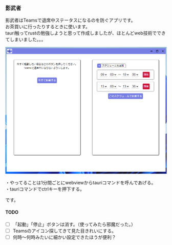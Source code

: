 ### 影武者　　
影武者はTeamsで退席中ステータスになるのを防ぐアプリです。  
お茶買いに行ったりするときに使います。  
tauri触ってrustの勉強しようと思って作成しましたが、ほとんどweb技術でできてしまいました。。。

![実行中の様子](docs/img/通常画面.png)

・やってることは1分間ごとにwebviewからtauriコマンドを呼んであげる。  
・tauriコマンドでctrlキーを押下する。  

です。

#### TODO

- [ ] 「起動」「停止」ボタンは消す。（使ってみたら邪魔だった。）
- [ ] Teamsのアイコン探してきて見た目きれいにする。
- [ ] 何時～何時みたいに細かい設定できたほうが便利？
